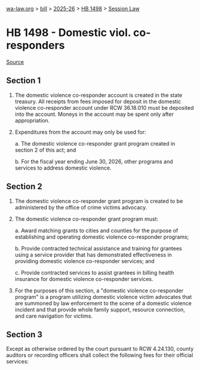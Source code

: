 [wa-law.org](/) > [bill](/bill/) > [2025-26](/bill/2025-26/) > [HB 1498](/bill/2025-26/hb/1498/) > [Session Law](/bill/2025-26/hb/1498/S.SL/)

# HB 1498 - Domestic viol. co-responders

[Source](http://lawfilesext.leg.wa.gov/biennium/2025-26/Pdf/Bills/Session%20Laws/House/1498-S.SL.pdf)

## Section 1
1. The domestic violence co-responder account is created in the state treasury. All receipts from fees imposed for deposit in the domestic violence co-responder account under RCW 36.18.010 must be deposited into the account. Moneys in the account may be spent only after appropriation.

2. Expenditures from the account may only be used for:

    a. The domestic violence co-responder grant program created in section 2 of this act; and

    b. For the fiscal year ending June 30, 2026, other programs and services to address domestic violence.

## Section 2
1. The domestic violence co-responder grant program is created to be administered by the office of crime victims advocacy.

2. The domestic violence co-responder grant program must:

    a. Award matching grants to cities and counties for the purpose of establishing and operating domestic violence co-responder programs;

    b. Provide contracted technical assistance and training for grantees using a service provider that has demonstrated effectiveness in providing domestic violence co-responder services; and

    c. Provide contracted services to assist grantees in billing health insurance for domestic violence co-responder services.

3. For the purposes of this section, a "domestic violence co-responder program" is a program utilizing domestic violence victim advocates that are summoned by law enforcement to the scene of a domestic violence incident and that provide whole family support, resource connection, and care navigation for victims.

## Section 3
Except as otherwise ordered by the court pursuant to RCW 4.24.130, county auditors or recording officers shall collect the following fees for their official services:
